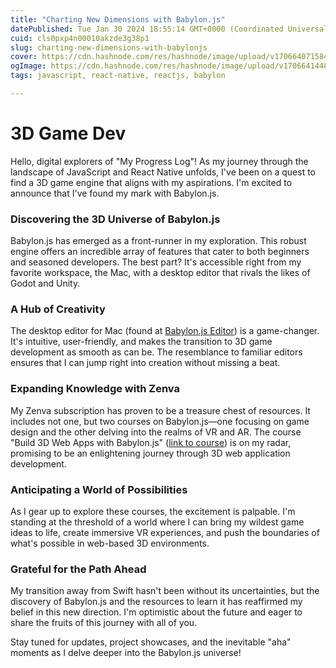 ```yaml
---
title: "Charting New Dimensions with Babylon.js"
datePublished: Tue Jan 30 2024 18:55:14 GMT+0000 (Coordinated Universal Time)
cuid: cls0pxp4n00010akzde3g38p1
slug: charting-new-dimensions-with-babylonjs
cover: https://cdn.hashnode.com/res/hashnode/image/upload/v1706640715841/ad658aa7-c394-4a08-b8db-f30d721292cc.png
ogImage: https://cdn.hashnode.com/res/hashnode/image/upload/v1706641448458/4755fe19-3eb1-414e-8e35-bcd1e8262d50.jpeg
tags: javascript, react-native, reactjs, babylon

---
```


# 3D Game Dev

Hello, digital explorers of "My Progress Log"! As my journey through the landscape of JavaScript and React Native unfolds, I've been on a quest to find a 3D game engine that aligns with my aspirations. I'm excited to announce that I've found my mark with Babylon.js.

### Discovering the 3D Universe of Babylon.js

Babylon.js has emerged as a front-runner in my exploration. This robust engine offers an incredible array of features that cater to both beginners and seasoned developers. The best part? It's accessible right from my favorite workspace, the Mac, with a desktop editor that rivals the likes of Godot and Unity.

### A Hub of Creativity

The desktop editor for Mac (found at [Babylon.js Editor](https://editor.babylonjs.com/)) is a game-changer. It's intuitive, user-friendly, and makes the transition to 3D game development as smooth as can be. The resemblance to familiar editors ensures that I can jump right into creation without missing a beat.

### Expanding Knowledge with Zenva

My Zenva subscription has proven to be a treasure chest of resources. It includes not one, but two courses on Babylon.js—one focusing on game design and the other delving into the realms of VR and AR. The course "Build 3D Web Apps with Babylon.js" ([link to course](https://academy.zenva.com/course/build-3d-web-apps-with-babylon-js/)) is on my radar, promising to be an enlightening journey through 3D web application development.

### Anticipating a World of Possibilities

As I gear up to explore these courses, the excitement is palpable. I'm standing at the threshold of a world where I can bring my wildest game ideas to life, create immersive VR experiences, and push the boundaries of what's possible in web-based 3D environments.

### Grateful for the Path Ahead

My transition away from Swift hasn't been without its uncertainties, but the discovery of Babylon.js and the resources to learn it has reaffirmed my belief in this new direction. I'm optimistic about the future and eager to share the fruits of this journey with all of you.

Stay tuned for updates, project showcases, and the inevitable "aha" moments as I delve deeper into the Babylon.js universe!